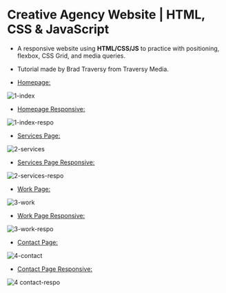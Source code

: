 # Creative Agency Website | HTML, CSS & JavaScript

- A responsive website using <b>HTML/CSS/JS</b> to practice with positioning, flexbox, CSS Grid, and media queries.

- Tutorial made by Brad Traversy from Traversy Media.

* <ins>Homepage<ins/>:
  
![1-index](https://github.com/victorshamo/agency-website/assets/37343169/a97ff457-6277-46e8-b61d-08ee9be80749)

  
* <ins>Homepage Responsive<ins/>:

![1-index-respo](https://github.com/victorshamo/agency-website/assets/37343169/8584e039-7011-45db-a00e-a704492bdfa2)

  
* <ins>Services Page<ins/>:
  
![2-services](https://github.com/victorshamo/agency-website/assets/37343169/646835dc-10c3-4d6b-bc40-a70c04b98d17)

  
* <ins>Services Page Responsive<ins/>:
  
![2-services-respo](https://github.com/victorshamo/agency-website/assets/37343169/1d4b762c-bd00-49bd-a64a-7ec18beeb315)



* <ins>Work Page<ins/>:
  
![3-work](https://github.com/victorshamo/agency-website/assets/37343169/127ef8ad-88d3-40ef-aa7d-8f870d16bd12)


* <ins>Work Page Responsive<ins/>:
  
![3-work-respo](https://github.com/victorshamo/agency-website/assets/37343169/1719f786-b247-4ec7-8085-5158202af12c)



* <ins>Contact Page<ins/>:
  
![4-contact](https://github.com/victorshamo/agency-website/assets/37343169/589d06d1-4d96-43ef-881d-19c330e336a5)



* <ins>Contact Page Responsive<ins/>:
  
![4 contact-respo](https://github.com/victorshamo/agency-website/assets/37343169/7abed35a-8fe2-41b8-98d2-ca9c3527ac31)
